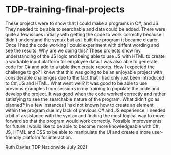 # TDP-training-final-projects
These projects were to show that I could make a programs in C#, and JS.
They needed to be able to searchable and data could be added. 
There were quite a few issues initially with getting the code to work correctly because I didn't understand the syntax but as I built the program it became clearer. 
Once I had the code working I could experiment with diffent wording and see the results. 
Why are we doing this?
These projects show my understanding of the JS logic and being able to use JS with HTML to create a workable input platform for employee data.
I was also able to generate code for C# and add to a table then create reports.
How I expected the challenge to go?
I knew that this was going to be an enjoyable project with considerable challenges due to the fact that I had only just been introduced to C#, JS and HTML.
What went well?
It was good to be able to use previous examples from sessions in my training to populate the code and develop the project. It was good when the code worked correctly and rather satisfying to see the searchable nature of the program.
What didn't go as planned?
In a few instances I had not known how to create an element within the program due my lack of previous C# and JS experience. I needed a bit of assistance with the syntax and finding the most logical way to move forward so that the program would work correctly.
Possible improvements for future
I would like to be able to become more knowledgeable with C#, JS, HTML and CSS to be able to manipulate the UI and create a more user-friendly platform for interaction.

Ruth Davies TDP Nationwide July 2021
